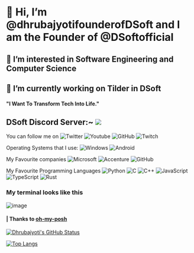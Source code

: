 <h1> 👋 Hi, I’m @dhrubajyotifounderofDSoft and I am the Founder of @DSoftofficial </h1>
<h2> 👀 I’m interested in Software Engineering and Computer Science</h2>
<h2> 🌱 I’m currently working on Tilder in DSoft</h2>

#### "I Want To Transform Tech Into Life."

## DSoft Discord Server:~ [<img src="https://github.com/dhrubajyotifounderofDSoft/dhrubajyotifounderofDSoft/assets/108980710/4e2f456d-85c2-4947-b371-4ad395cf08d2">](https://discord.com/invite/rwFb2hbZAK)


You can follow me on ![Twitter](https://img.shields.io/twitter/follow/Dhrubaj32201910?color=blue&logo=twitter&style=for-the-badge) 
                     ![Youtube](https://img.shields.io/youtube/channel/subscribers/UCRvcazkrS67RdBpaojFWUUA?logo=youtube&logoColor=red&style=for-the-badge)
                     ![GitHub](https://img.shields.io/github/followers/dhrubajyotifounderofDSoft?logo=github&style=for-the-badge)
                     ![Twitch](https://img.shields.io/badge/Twitch-218370?style=for-the-badge&logo=twitch&logoColor=white)

                     
Operating Systems that I use: ![Windows](https://img.shields.io/badge/Windows-0078D6?style=for-the-badge&logo=windows&logoColor=white) ![Android](https://img.shields.io/badge/Android-3DDC84?style=for-the-badge&logo=android&logoColor=white)

My Favourite companies ![Microsoft](https://img.shields.io/badge/Microsoft-grey?style=for-the-badge&logo=microsoft) ![Accenture](https://img.shields.io/badge/Accenture-grey?style=for-the-badge&logo=accenture) ![GitHub](https://img.shields.io/badge/GitHub-grey?style=for-the-badge&logo=github)


My Favourite Programming Languages ![Python](https://img.shields.io/badge/Python-grey?style=for-the-badge&logo=python) ![C](https://img.shields.io/badge/C-grey?style=for-the-badge&logo=C) ![C++](https://img.shields.io/badge/C++-grey?style=for-the-badge&logo=C++) ![JavaScript](https://img.shields.io/badge/JavaScript-grey?style=for-the-badge&logo=javascript) ![TypeScript](https://img.shields.io/badge/TypeScript-grey?style=for-the-badge&logo=typescript) ![Rust](https://img.shields.io/badge/rust-grey?style=for-the-badge&logo=rust)


### My terminal looks like this
![image](https://github.com/dhrubajyotifounderofDSoft/dhrubajyotifounderofDSoft/assets/108980710/4aef3af8-9167-44e8-9a6e-b15dc482ff39)

#### | Thanks to [oh-my-posh](https://ohmyposh.dev/)



<!---
dhrubajyotifounderofDSoft/dhrubajyotifounderofDSoft is a ✨ special ✨ repository because its `README.md` (this file) appears on your GitHub profile.
You can click the Preview link to take a look at your changes.
--->

[![Dhrubajyoti's GitHub Status](https://github-readme-stats.vercel.app/api?username=dhrubajyotifounderofDSoft&show=reviews,discussions_started,discussions_answered,prs_merged,prs_merged_percentage&show_icons=true&theme=radical&border_radius=6px)](https://github.com/dhrubajyotifounderofDSoft/github-readme-stats)

[![Top Langs](https://github-readme-stats.vercel.app/api/top-langs/?username=dhrubajyotifounderofDSoft&layout=pie&theme=radical&langs_count=10)](https://github.com/dhrubajyotifounderofDSoft/github-readme-stats)
